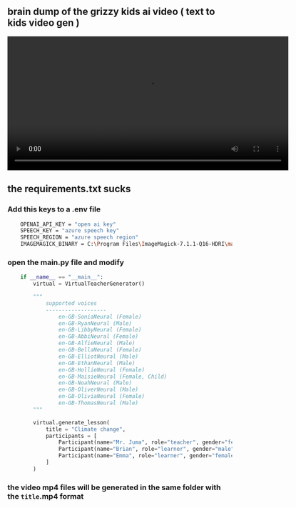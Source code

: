 ## brain dump of the grizzy kids ai video ( text to kids video gen )

<video width="630" height="300" src="./assets/Environment.mp4"></video>

## the requirements.txt sucks

### Add this keys to a .env file

```bash
    OPENAI_API_KEY = "open ai key"
    SPEECH_KEY = "azure speech key"
    SPEECH_REGION = "azure speech region"
    IMAGEMAGICK_BINARY = C:\Program Files\ImageMagick-7.1.1-Q16-HDRI\magick.exe # relevant for windows
```

### open the main.py file and modify

```python
    if __name__ == "__main__":
        virtual = VirtualTeacherGenerator()

        """
            supported voices
            -------------------
                en-GB-SoniaNeural (Female)
                en-GB-RyanNeural (Male)
                en-GB-LibbyNeural (Female)
                en-GB-AbbiNeural (Female)
                en-GB-AlfieNeural (Male)
                en-GB-BellaNeural (Female)
                en-GB-ElliotNeural (Male)
                en-GB-EthanNeural (Male)
                en-GB-HollieNeural (Female)
                en-GB-MaisieNeural (Female, Child)
                en-GB-NoahNeural (Male)
                en-GB-OliverNeural (Male)
                en-GB-OliviaNeural (Female)
                en-GB-ThomasNeural (Male)
        """

        virtual.generate_lesson(
            title = "Climate change",
            participants = [
                Participant(name="Mr. Juma", role="teacher", gender="female", voice="en-GB-RyanNeural", avatar="teacher.png"),
                Participant(name="Brian", role="learner", gender="male", voice="en-US-AnaNeural", avatar="child.png"),
                Participant(name="Emma", role="learner", gender="female", voice="en-GB-MaisieNeural", avatar="child1.png")
            ]
        )   

```

### the video mp4 files will be generated in the same folder with the `title`.mp4 format